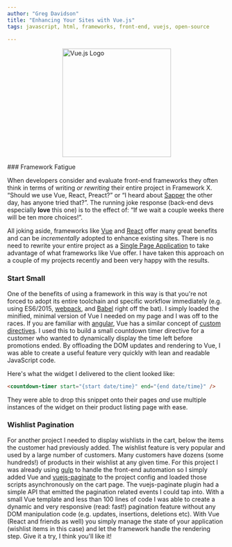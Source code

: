 ```yaml
---
author: "Greg Davidson"
title: "Enhancing Your Sites with Vue.js"
tags: javascript, html, frameworks, front-end, vuejs, open-source

---
```


<img src="/blog/2017/12/22/enhancing-your-sites-with-vue/vuejs-logo.png" width="250" alt="Vue.js Logo" style="margin: 1em auto; display: block" />
### Framework Fatigue

When developers consider and evaluate front-end frameworks they often think in terms of writing *or rewriting* their entire project in Framework X. “Should we use Vue, React, Preact?” or “I heard about [Sapper](https://twitter.com/Rich_Harris/status/942493962857787392) the other day, has anyone tried that?”. The running joke response (back-end devs especially **love** this one) is to the effect of: “If we wait a couple weeks there will be ten more choices!”.

All joking aside, frameworks like [Vue](https://vuejs.org/ "Vue.js Project") and [React](https://reactjs.org/) offer many great benefits and can be *incrementally* adopted to enhance existing sites. There is no need to rewrite your entire project as a [Single Page Application](https://en.wikipedia.org/wiki/Single-page_application) to take advantage of what frameworks like Vue offer. I have taken this approach on a couple of my projects recently and been very happy with the results.

### Start Small
One of the benefits of using a framework in this way is that you're not forced to adopt its entire toolchain and specific workflow immediately (e.g. using ES6/2015, [webpack](https://webpack.js.org/), and [Babel](https://babeljs.io/) right off the bat). I simply loaded the minified, minimal version of Vue I needed on my page and I was off to the races. If you are familiar with [angular](https://angular.io/), Vue has a similar concept of [custom directives](https://vuejs.org/v2/guide/custom-directive.html). I used this to build a small countdown timer directive for a customer who wanted to dynamically display the time left before promotions ended. By offloading the DOM updates and rendering to Vue, I was able to create a useful feature very quickly with lean and readable JavaScript code.

Here's what the widget I delivered to the client looked like:

```html
<countdown-timer start="{start date/time}" end="{end date/time}" />
```

They were able to drop this snippet onto their pages *and* use multiple instances of the widget on their product listing page with ease.

### Wishlist Pagination
For another project I needed to display wishlists in the cart, below the items the customer had previously added. The wishlist feature is very popular and used by a large number of customers. Many customers have dozens (some hundreds!) of products in their wishlist at any given time. For this project I was already using [gulp](https://gulpjs.com/) to handle the front-end automation so I simply added Vue and [vuejs-paginate](https://github.com/lokyoung/vuejs-paginate) to the project config and loaded those scripts asynchronously on the cart page. The vuejs-paginate plugin had a simple API that emitted the pagination related events I could tap into. With a small Vue template and less than 100 lines of code I was able to create a dynamic and very responsive (read: fast!) pagination feature without any DOM manipulation code (e.g. updates, insertions, deletions etc). With Vue (React and friends as well) you simply manage the state of your application (wishlist items in this case) and let the framework handle the rendering step. Give it a try, I think you'll like it!







